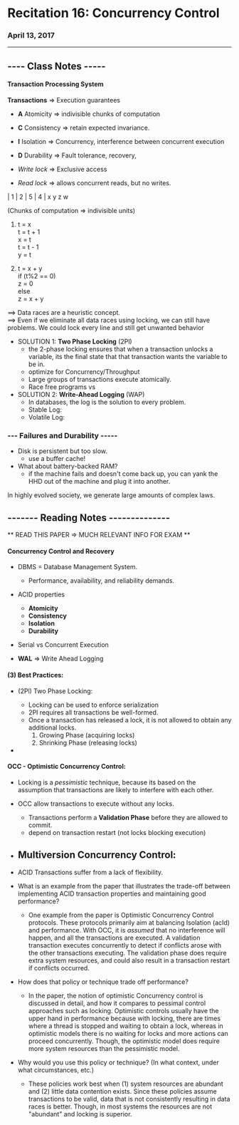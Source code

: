 # Recitation 16: Concurrency Control
### April 13, 2017

--------------------------------------------------------------------------------

## ---- Class Notes -----

#### Transaction Processing System
**Transactions** => Execution guarantees

- **A** Atomicity => indivisible chunks of computation
- **C** Consistency => retain expected invariance.
- **I** Isolation => Concurrency, interference between concurrent execution
- **D** Durability => Fault tolerance, recovery,

- _Write lock_ => Exclusive access
- _Read lock_  => allows concurrent reads, but no writes.

| 1 | 2 | 5 | 4 |
  x   y   z   w

(Chunks of computation => indivisible units)
1.  t = x    
    t = t + 1   
    x = t    
    t = t - 1    
    y = t   

2.  t = x + y   
    if (t%2 == 0)    
        z = 0    
    else    
        z = x + y    

==> Data races are a heuristic concept.     
==> Even if we eliminate all data races using locking, we can still have problems. We could lock every line and still get unwanted behavior     

- SOLUTION 1: **Two Phase Locking** (2Pl)
    - the 2-phase locking ensures that when a transaction unlocks a variable, its the final state that that transaction wants the variable to be in.
    - optimize for Concurrency/Throughput
    - Large groups of transactions execute atomically.
    - Race free programs vs
- SOLUTION 2: **Write-Ahead Logging** (WAP)
    - In databases, the log is the solution to every problem.
    - Stable Log:
    - Volatile Log:

### --- Failures and Durability -----
- Disk is persistent but too slow.
    - use a buffer cache!
- What about battery-backed RAM?
    - if the machine fails and doesn't come back up, you can yank the HHD out of the machine and plug it into another.

In highly evolved society, we generate large amounts of complex laws.





## ------- Reading Notes --------------

** READ THIS PAPER => MUCH RELEVANT INFO FOR EXAM **

#### Concurrency Control and Recovery
- DBMS = Database Management System.
    - Performance, availability, and reliability demands.
- ACID properties
    - **Atomicity**
    - **Consistency**
    - **Isolation**
    - **Durability**

- Serial vs Concurrent Execution

- **WAL** => Write Ahead Logging

#### (3) Best Practices:
- (2Pl) Two Phase Locking:
    - Locking can be used to enforce serialization
    - 2Pl requires all transactions be well-formed.
    - Once a transaction has released a lock, it is not allowed to obtain any additional locks.
        1. Growing Phase (acquiring locks)
        2. Shrinking Phase (releasing locks)

-
#### OCC - Optimistic Concurrency Control:
- Locking is a _pessimistic_ technique, because its based on the assumption that transactions are likely to interfere with each other.
- OCC allow transactions to execute without any locks.
    - Transactions perform a **Validation Phase** before they are allowed to commit.
    - depend on transaction restart (not locks blocking execution)

- Multiversion Concurrency Control:
    -


- ACID Transactions suffer from a lack of flexibility.

* What is an example from the paper that illustrates the trade-off between implementing ACID transaction properties and maintaining good performance?
    - One example from the paper is Optimistic Concurrency Control protocols. These protocols primarily aim at balancing Isolation (acId) and performance. With OCC, it is _assumed_ that no interference will happen, and all the transactions are executed. A validation transaction executes concurrently to detect if conflicts arose with the other transactions executing. The validation phase does require extra system resources, and could also result in a transaction restart if conflicts occurred.

* How does that policy or technique trade off performance?
    - In the paper, the notion of optimistic Concurrency control is discussed in detail, and how it compares to pessimal control approaches such as locking. Optimistic controls usually have the upper hand in performance because with locking, there are times where a thread is stopped and waiting to obtain a lock, whereas in optimistic models there is no waiting for locks and more actions can proceed concurrently. Though, the optimistic model does require more system resources than the pessimistic model.


* Why would you use this policy or technique? (In what context, under what circumstances, etc.)
    - These policies work best when (1) system resources are abundant and (2) little data contention exists. Since these policies assume transactions to be valid, data that is not consistently resulting in data races is better. Though, in most systems the resources are not "abundant" and locking is superior.
